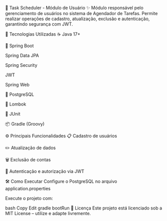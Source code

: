 📌 Task Scheduler - Módulo de Usuário
✨ Módulo responsável pelo gerenciamento de usuários no sistema de Agendador de Tarefas.
Permite realizar operações de cadastro, atualização, exclusão e autenticação, garantindo segurança com JWT.

🚀 Tecnologias Utilizadas
☕ Java 17+

🌱 Spring Boot

Spring Data JPA

Spring Security

JWT

Spring Web

🐘 PostgreSQL

🧩 Lombok

🧪 JUnit

📦 Gradle (Groovy)

⚙️ Principais Funcionalidades
📋 Cadastro de usuários

✏️ Atualização de dados

🗑 Exclusão de contas

🔐 Autenticação e autorização via JWT

🛠 Como Executar
Configure o PostgreSQL no arquivo application.properties

Execute o projeto com:

bash
Copy
Edit
gradle bootRun
📄 Licença
Este projeto está licenciado sob a MIT License – utilize e adapte livremente.
